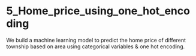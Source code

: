 # 5_Home_price_using_one_hot_encoding
We build a machine learning model to predict the home price of different township based on area using categorical variables &amp; one hot encoding.
